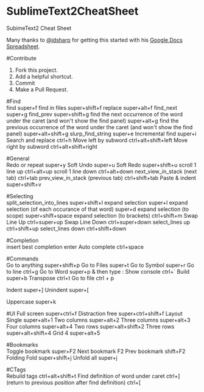 SublimeText2CheatSheet
======================

SubimeText2 Cheat Sheet

Many thanks to [@jdsharp](https://twitter.com/jdsharp) for getting this started with his [Google Docs Spreadsheet](https://docs.google.com/spreadsheet/ccc?key=0AusfeSUbiAMPdFp0aDhsTzJZY1k5WnA4Z3RjQW93M3c).

#Contribute

1. Fork this project.
2. Add a helpful shortcut.
3. Commit
4. Make a Pull Request.

#Find  
find	super+f
find in files	super+shift+f
replace	super+alt+f
find_next	super+g
find_prev	super+shift+g
find the next occurrence of the word under the caret (and won't show the find panel)	super+alt+g
find the previous occurrence of the word under the caret (and won't show the find panel)	super+alt+shift+g
slurp_find_string	super+e
Incremental find	super+i
Search and replace	ctrl+h
Move left by subword	ctrl+alt+shift+left
Move right by subword	ctrl+alt+shift+right

#General  
Redo or repeat	super+y
Soft Undo	super+u
Soft Redo	super+shift+u
scroll 1 line up	ctrl+alt+up
scroll 1 line down	ctrl+alt+down
next_view_in_stack (next tab)	ctrl+tab
prev_view_in_stack (previous tab)	ctrl+shift+tab
Paste & indent	super+shift+v

#Selecting  
split_selection_into_lines	super+shift+l
expand selection	super+l
expand selection (of each occurance of that word)	super+d
expand selection (to scope)	super+shift+space
expand selection (to brackets)	ctrl+shift+m
Swap Line Up	ctrl+super+up
Swap Line Down	ctrl+super+down
select_lines up	ctrl+shift+up
select_lines down	ctrl+shift+down

#Completion  
insert best completion	enter
Auto complete	ctrl+space

#Commands  
Go to anything	super+shift+p
Go to Files	super+t
Go to Symbol	super+r
Go to line	ctrl+g
Go to Word	super+p & then type :
Show console	ctrl+`
Build	super+b
Transpose	ctrl+t
Go to file ctrl + p


Indent  super+]
Unindent	super+[
	
Uppercase	super+k
	
#UI	
Full screen	super+ctrl+f
Distraction free	super+ctrl+shift+f
Layout	
Single	super+alt+1
Two columns	super+alt+2
Three columns	super+alt+3
Four columns	super+alt+4
Two rows	super+alt+shift+2
Three rows	super+alt+shift+4
Grid 4	super+alt+5

#Bookmarks	
Toggle bookmark	super+F2
Next bookmark	F2
Prev bookmark	shift+F2
Folding	
Fold	super+shift+j
Unfold all	super+j
	
#CTags	
Rebuild tags	ctrl+alt+shift+t
Find definition of word under caret	ctrl+]
(return to previous position after find definition)	ctrl+[